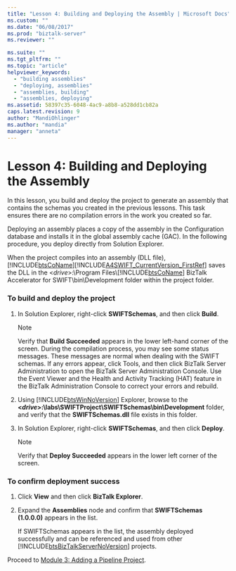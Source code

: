 ```yaml
---
title: "Lesson 4: Building and Deploying the Assembly | Microsoft Docs"
ms.custom: ""
ms.date: "06/08/2017"
ms.prod: "biztalk-server"
ms.reviewer: ""

ms.suite: ""
ms.tgt_pltfrm: ""
ms.topic: "article"
helpviewer_keywords: 
  - "building assemblies"
  - "deploying, assemblies"
  - "assemblies, building"
  - "assemblies, deploying"
ms.assetid: 58397c35-6048-4ac9-a8b8-a528dd1cb82a
caps.latest.revision: 9
author: "MandiOhlinger"
ms.author: "mandia"
manager: "anneta"
---
```

# Lesson 4: Building and Deploying the Assembly
In this lesson, you build and deploy the project to generate an assembly that contains the schemas you created in the previous lessons. This task ensures there are no compilation errors in the work you created so far.  
  
 Deploying an assembly places a copy of the assembly in the Configuration database and installs it in the global assembly cache (GAC). In the following procedure, you deploy directly from Solution Explorer.  
  
 When the project compiles into an assembly (DLL file), [!INCLUDE[btsCoName](../../includes/btsconame-md.md)][!INCLUDE[A4SWIFT_CurrentVersion_FirstRef](../../includes/a4swift-currentversion-firstref-md.md)] saves the DLL in the \<*drive*\>:\Program Files\\[!INCLUDE[btsCoName](../../includes/btsconame-md.md)] BizTalk Accelerator for SWIFT\bin\Development folder within the project folder.  
  
### To build and deploy the project  
  
1.  In Solution Explorer, right-click **SWIFTSchemas**, and then click **Build**.  
  
    > [!NOTE]
    >  Verify that **Build Succeeded** appears in the lower left-hand corner of the screen. During the compilation process, you may see some status messages. These messages are normal when dealing with the SWIFT schemas. If any errors appear, click Tools, and then click BizTalk Server Administration to open the BizTalk Server Administration Console. Use the Event Viewer and the Health and Activity Tracking (HAT) feature in the BizTalk Administration Console to correct your errors and rebuild.  
  
2.  Using [!INCLUDE[btsWinNoVersion](../../includes/btswinnoversion-md.md)] Explorer, browse to the **\<*drive*\>:\labs\SWIFTProject\SWIFTSchemas\bin\Development** folder, and verify that the **SWIFTSchemas.dll** file exists in this folder.  
  
3.  In Solution Explorer, right-click **SWIFTSchemas**, and then click **Deploy**.  
  
    > [!NOTE]
    >  Verify that **Deploy Succeeded** appears in the lower left corner of the screen.  
  
### To confirm deployment success  
  
1.  Click **View** and then click **BizTalk Explorer**.  
  
2.  Expand the **Assemblies** node and confirm that **SWIFTSchemas (1.0.0.0)** appears in the list.  
  
     If SWIFTSchemas appears in the list, the assembly deployed successfully and can be referenced and used from other [!INCLUDE[btsBizTalkServerNoVersion](../../includes/btsbiztalkservernoversion-md.md)] projects.  
  
 Proceed to [Module 3: Adding a Pipeline Project](../../adapters-and-accelerators/accelerator-swift/module-3-adding-a-pipeline-project.md).